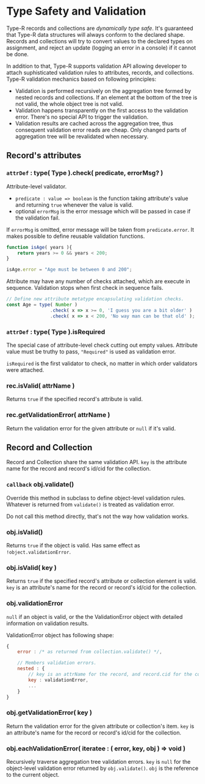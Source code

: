 # Type Safety and Validation

Type-R records and collections are _dynamically type safe_. It's guaranteed that Type-R data structures will always conform to the declared shape.
Records and collections will try to convert values to the declared types on assignment, and reject an update (logging an error in a console) if it cannot be done.

In addition to that, Type-R supports validation API allowing developer to attach suphisticated validation rules to attributes, records, and collections. Type-R validation mechanics based on following principles:

- Validation is performed recursively on the aggregation tree formed by nested records and collections. If an element at the bottom of the tree is not valid, the whole object tree is not valid.
- Validation happens transparently on the first access to the validation error. There's no special API to trigger the validation.
- Validation results are cached across the aggregation tree, thus consequent validation error reads are cheap. Only changed parts of aggregation tree will be revalidated when necessary.

## Record's attributes

### `attrDef` : type( Type ).check( predicate, errorMsg? )

Attribute-level validator.

- `predicate : value => boolean` is the function taking attribute's value and returning `true` whenever the value is valid.
- optional `errorMsg` is the error message which will be passed in case if the validation fail.

If `errorMsg` is omitted, error message will be taken from `predicate.error`. It makes possible to define reusable validation functions.

```javascript
function isAge( years ){
    return years >= 0 && years < 200;
}

isAge.error = "Age must be between 0 and 200";
```

Attribute may have any number of checks attached, which are execute in sequence. Validation stops when first check in sequence fails.

```javascript
// Define new attribute metatype encapsulating validation checks.
const Age = type( Number )
                .check( x => x >= 0, 'I guess you are a bit older' )
                .check( x => x < 200, 'No way man can be that old' );
```

### `attrDef` : type( Type ).isRequired

The special case of attribute-level check cutting out empty values. Attribute value must be truthy to pass, `"Required"` is used as validation error.

`isRequired` is the first validator to check, no matter in which order validators were attached.

### rec.isValid( attrName )

Returns `true` if the specified record's attribute is valid.

### rec.getValidationError( attrName )

Return the validation error for the given attribute or `null` if it's valid.

## Record and Collection

Record and Collection share the same validation API. `key` is the attribute name for the record and record's id/cid for the collection.

### `callback` obj.validate()

Override this method in subclass to define object-level validation rules. Whatever is returned from `validate()` is treated as validation error.

<aside class="notice">Do not call this method directly, that's not the way how validation works.</aside>

### obj.isValid()

Returns `true` if the object is valid. Has same effect as `!object.validationError`.

### obj.isValid( key )

Returns `true` if the specified record's attribute or collection element is valid. `key` is an attribute's name for the record or record's id/cid for the collection.

### obj.validationError

`null` if an object is valid, or the the ValidationError object with detailed information on validation results.

ValidationError object has following shape:

```javascript
{
    error : /* as returned from collection.validate() */,

    // Members validation errors.
    nested : {
        // key is an attrName for the record, and record.cid for the collcation
        key : validationError,
        ...
    }
}
```

### obj.getValidationError( key )

Return the validation error for the given attribute or collection's item.
`key` is an attribute's name for the record or record's id/cid for the collection.

### obj.eachValidationError( iteratee : ( error, key, obj ) => void )

Recursively traverse aggregation tree validation errors. `key` is `null` for the object-level validation error returned by `obj.validate()`.
`obj` is the reference to the current object.